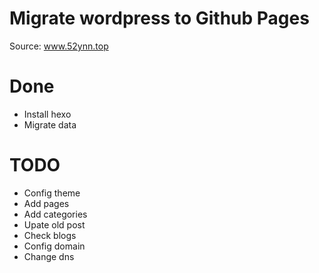 # Migrate wordpress to Github Pages 
Source: www.52ynn.top
# Done
- Install hexo
- Migrate data

# TODO

- Config theme
- Add pages 
- Add categories
- Upate old post
- Check blogs
- Config domain
- Change dns

